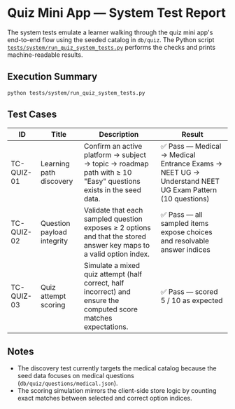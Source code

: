 # Quiz Mini App — System Test Report

The system tests emulate a learner walking through the quiz mini app's
end-to-end flow using the seeded catalog in `db/quiz`. The Python script
[`tests/system/run_quiz_system_tests.py`](./run_quiz_system_tests.py)
performs the checks and prints machine-readable results.

## Execution Summary

```
python tests/system/run_quiz_system_tests.py
```

## Test Cases

| ID | Title | Description | Result |
| --- | --- | --- | --- |
| TC-QUIZ-01 | Learning path discovery | Confirm an active platform → subject → topic → roadmap path with ≥ 10 "Easy" questions exists in the seed data. | ✅ Pass — Medical → Medical Entrance Exams → NEET UG → Understand NEET UG Exam Pattern (10 questions) |
| TC-QUIZ-02 | Question payload integrity | Validate that each sampled question exposes ≥ 2 options and that the stored answer key maps to a valid option index. | ✅ Pass — all sampled items expose choices and resolvable answer indices |
| TC-QUIZ-03 | Quiz attempt scoring | Simulate a mixed quiz attempt (half correct, half incorrect) and ensure the computed score matches expectations. | ✅ Pass — scored 5 / 10 as expected |

## Notes

* The discovery test currently targets the medical catalog because the
  seed data focuses on medical questions (`db/quiz/questions/medical.json`).
* The scoring simulation mirrors the client-side store logic by counting
  exact matches between selected and correct option indices.
